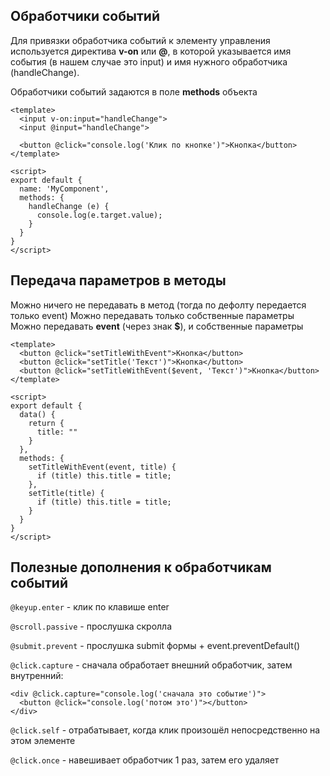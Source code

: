 ## Обработчики событий
Для привязки обработчика событий к элементу управления используется директива **v-on** или **@**, в которой указывается имя события (в нашем случае это input) и имя нужного обработчика (handleChange).

Обработчики событий задаются в поле **methods** объекта
```
<template>
  <input v-on:input="handleChange">
  <input @input="handleChange">
  
  <button @click="console.log('Клик по кнопке')">Кнопка</button>
</template>

<script>
export default {
  name: 'MyComponent',
  methods: {
    handleChange (e) {
      console.log(e.target.value);
    }
  }
}
</script>

```

## Передача параметров в методы
Можно ничего не передавать в метод (тогда по дефолту передается только event)
Можно передавать только собственные параметры
Можно передавать **event** (через знак **$**), и собственные параметры
```
<template>
  <button @click="setTitleWithEvent">Кнопка</button>
  <button @click="setTitle('Текст')">Кнопка</button>
  <button @click="setTitleWithEvent($event, 'Текст')">Кнопка</button>
</template>

<script>
export default {
  data() {
    return {
      title: ""
    }
  },
  methods: {
    setTitleWithEvent(event, title) {
      if (title) this.title = title;
    },
    setTitle(title) {
      if (title) this.title = title;
    }
  }
}
</script>
```

## Полезные дополнения к обработчикам событий
`@keyup.enter` - клик по клавише enter

`@scroll.passive` - прослушка скролла

`@submit.prevent` - прослушка submit формы + event.preventDefault()

`@click.capture` - сначала обработает внешний обработчик, затем внутренний:
```
<div @click.capture="console.log('сначала это событие')">
  <button @click="console.log('потом это')"></button>
</div>
```

`@click.self` - отрабатывает, когда клик произошёл непосредственно на этом элементе

`@click.once` - навешивает обработчик 1 раз, затем его удаляет

